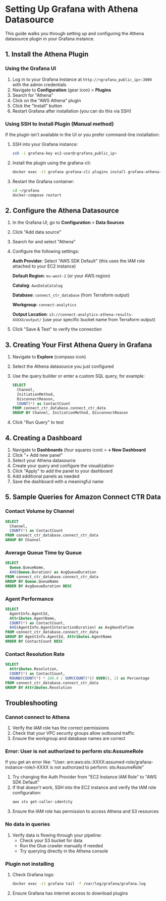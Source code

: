 # Setting Up Grafana with Athena Datasource

This guide walks you through setting up and configuring the Athena datasource plugin in your Grafana instance.

## 1. Install the Athena Plugin

### Using the Grafana UI
1. Log in to your Grafana instance at `http://<grafana_public_ip>:3000` with the admin credentials
2. Navigate to **Configuration** (gear icon) > **Plugins**
3. Search for "Athena"
4. Click on the "AWS Athena" plugin
5. Click the "Install" button
6. Restart Grafana after installation (you can do this via SSH)

### Using SSH to Install Plugin (Manual method)
If the plugin isn't available in the UI or you prefer command-line installation:

1. SSH into your Grafana instance:
   ```bash
   ssh -i grafana-key ec2-user@<grafana_public_ip>
   ```

2. Install the plugin using the grafana-cli:
   ```bash
   docker exec -it grafana grafana-cli plugins install grafana-athena-datasource
   ```

3. Restart the Grafana container:
   ```bash
   cd ~/grafana
   docker-compose restart
   ```

## 2. Configure the Athena Datasource

1. In the Grafana UI, go to **Configuration** > **Data Sources**
2. Click "Add data source"
3. Search for and select "Athena"
4. Configure the following settings:

   **Auth Provider**: Select "AWS SDK Default" (this uses the IAM role attached to your EC2 instance)

   **Default Region**: `eu-west-2` (or your AWS region)
   
   **Catalog**: `AwsDataCatalog`
   
   **Database**: `connect_ctr_database` (from Terraform output)
   
   **Workgroup**: `connect-analytics`
   
   **Output Location**: `s3://connect-analytics-athena-results-XXXXX/output/` (use your specific bucket name from Terraform output)

5. Click "Save & Test" to verify the connection

## 3. Creating Your First Athena Query in Grafana

1. Navigate to **Explore** (compass icon)
2. Select the Athena datasource you just configured
3. Use the query builder or enter a custom SQL query, for example:
   ```sql
   SELECT 
     Channel,
     InitiationMethod,
     DisconnectReason,
     COUNT(*) as ContactCount
   FROM connect_ctr_database.connect_ctr_data  
   GROUP BY Channel, InitiationMethod, DisconnectReason
   ```

4. Click "Run Query" to test

## 4. Creating a Dashboard

1. Navigate to **Dashboards** (four squares icon) > **+ New Dashboard**
2. Click "+ Add new panel"
3. Select your Athena datasource
4. Create your query and configure the visualization
5. Click "Apply" to add the panel to your dashboard
6. Add additional panels as needed
7. Save the dashboard with a meaningful name

## 5. Sample Queries for Amazon Connect CTR Data

### Contact Volume by Channel
```sql
SELECT 
  Channel, 
  COUNT(*) as ContactCount
FROM connect_ctr_database.connect_ctr_data
GROUP BY Channel
```

### Average Queue Time by Queue
```sql
SELECT 
  Queue.QueueName, 
  AVG(Queue.Duration) as AvgQueueDuration
FROM connect_ctr_database.connect_ctr_data
GROUP BY Queue.QueueName
ORDER BY AvgQueueDuration DESC
```

### Agent Performance
```sql
SELECT 
  AgentInfo.AgentId,
  Attributes.AgentName,
  COUNT(*) as ContactCount,
  AVG(AgentInfo.AgentInteractionDuration) as AvgHandleTime
FROM connect_ctr_database.connect_ctr_data
GROUP BY AgentInfo.AgentId, Attributes.AgentName
ORDER BY ContactCount DESC
```

### Contact Resolution Rate
```sql
SELECT 
  Attributes.Resolution,
  COUNT(*) as ContactCount,
  ROUND(COUNT(*) * 100.0 / SUM(COUNT(*)) OVER(), 1) as Percentage
FROM connect_ctr_database.connect_ctr_data
GROUP BY Attributes.Resolution
```

## Troubleshooting

### Cannot connect to Athena
1. Verify the IAM role has the correct permissions
2. Check that your VPC security groups allow outbound traffic
3. Ensure the workgroup and database names are correct

### Error: User is not authorized to perform sts:AssumeRole
If you get an error like: "User: arn:aws:sts::XXXX:assumed-role/grafana-instance-role/i-XXXX is not authorized to perform: sts:AssumeRole"

1. Try changing the Auth Provider from "EC2 Instance IAM Role" to "AWS SDK Default"
2. If that doesn't work, SSH into the EC2 instance and verify the IAM role configuration:
   ```bash
   aws sts get-caller-identity
   ```
3. Ensure the IAM role has permission to access Athena and S3 resources

### No data in queries
1. Verify data is flowing through your pipeline:
   - Check your S3 bucket for data
   - Run the Glue crawler manually if needed
   - Try querying directly in the Athena console

### Plugin not installing
1. Check Grafana logs:
   ```bash
   docker exec -it grafana tail -f /var/log/grafana/grafana.log
   ```
2. Ensure Grafana has internet access to download plugins